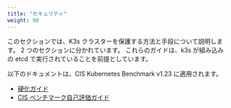 ```yaml
---
title: "セキュリティ"
weight: 90
---
```


このセクションでは、K3s クラスターを保護する方法と手段について説明します。 2 つのセクションに分かれています。 これらのガイドは、k3s が組み込みの etcd で実行されていることを前提としています。

以下のドキュメントは、CIS Kubernetes Benchmark v1.23 に適用されます。

* [硬化ガイド](hardening-guide.md)
* [CIS ベンチマーク自己評価ガイド](self-assessment.md)